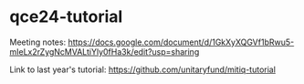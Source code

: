 # qce24-tutorial

Meeting notes: https://docs.google.com/document/d/1GkXyXQGVf1bRwu5-mIeLx2rZygNcMVALtiYly0fHa3k/edit?usp=sharing

Link to last year's tutorial: https://github.com/unitaryfund/mitiq-tutorial
